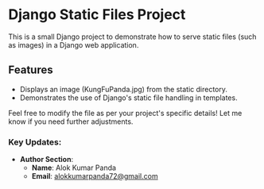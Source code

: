 # Django Static Files Project

This is a small Django project to demonstrate how to serve static files (such as images) in a Django web application.

## Features
- Displays an image (KungFuPanda.jpg) from the static directory.
- Demonstrates the use of Django's static file handling in templates.

Feel free to modify the file as per your project's specific details! Let me know if you need further adjustments.

### Key Updates:
- **Author Section**: 
   - **Name**: Alok Kumar Panda
   - **Email**: alokkumarpanda72@gmail.com
